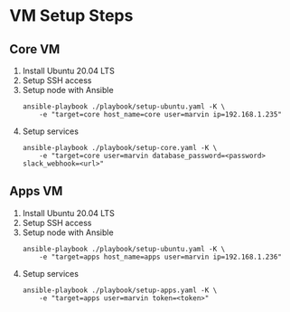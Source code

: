 # VM Setup Steps

## Core VM
1. Install Ubuntu 20.04 LTS
2. Setup SSH access
3. Setup node with Ansible
    ```
    ansible-playbook ./playbook/setup-ubuntu.yaml -K \
        -e "target=core host_name=core user=marvin ip=192.168.1.235"
    ```
4. Setup services
    ```
    ansible-playbook ./playbook/setup-core.yaml -K \
        -e "target=core user=marvin database_password=<password> slack_webhook=<url>"
    ```

## Apps VM
1. Install Ubuntu 20.04 LTS
2. Setup SSH access
3. Setup node with Ansible
    ```
    ansible-playbook ./playbook/setup-ubuntu.yaml -K \
        -e "target=apps host_name=apps user=marvin ip=192.168.1.236"
    ```
4. Setup services
    ```
    ansible-playbook ./playbook/setup-apps.yaml -K \
        -e "target=apps user=marvin token=<token>"
    ```
